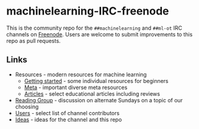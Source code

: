 # machinelearning-IRC-freenode
This is the community repo for the `##machinelearning` and `##ml-ot` IRC channels on [Freenode](https://freenode.net/). Users are welcome to submit improvements to this repo as pull requests.

<!-- Backups of ##machinelearning channel Topic:
Pre-repo:
Machine Learning | No small talk. Offtopic chat only in ##ml-ot | Software: http://mloss.org http://j.mp/ML-sw http://j.mp/DL-sw http://jmlr.org/mloss | Video: http://j.mp/SU-ML-YT http://j.mp/ML-videos | Q&A: http://j.mp/StEx-stats http://j.mp/StEx-DSci | Forum: http://j.mp/redditML | Paper: http://j.mp/arxivML | See: #ai ##AGI ##nlp #nupic #pydata #scikit-learn ##statistics #tensorflow

2017-05-07:
Machine Learning | No small talk. No public logging. Offtopic chat only in ##ml-ot | See https://j.mp/ChannelGitHub for Resources and Reading Group | Related: #ai ##AGI ##nlp #nupic #pydata #scikit-learn ##statistics #tensorflow
-->

## Links
* Resources - modern resources for machine learning
  * [Getting started](Resources/GettingStarted.md) - some individual resources for beginners
  * [Meta](Resources/Meta.md) - important diverse meta resources
  * [Articles](Resources/Articles.md) - select educational articles including reviews
* [Reading Group](ReadingGroup/README.md) - discussion on alternate Sundays on a topic of our choosing
* [Users](users.md) - select list of channel contributors
* [Ideas](ideas.md) - ideas for the channel and this repo
